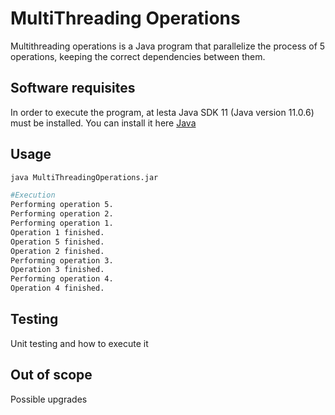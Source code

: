 # MultiThreading Operations

Multithreading operations is a Java program that parallelize the process of 5 operations, keeping the correct dependencies between them.

## Software requisites

In order to execute the program, at lesta Java SDK 11 (Java version 11.0.6) must be installed. You can install it here [Java](https://www.oracle.com/java/technologies/downloads/)

## Usage

```bash
java MultiThreadingOperations.jar

#Execution
Performing operation 5.
Performing operation 2.
Performing operation 1.
Operation 1 finished.
Operation 5 finished.
Operation 2 finished.
Performing operation 3.
Operation 3 finished.
Performing operation 4.
Operation 4 finished.

```

## Testing
Unit testing and how to execute it

## Out of scope
Possible upgrades
